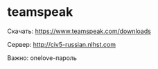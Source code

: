 # teamspeak


Скачать: https://www.teamspeak.com/downloads


Сервер: http://civ5-russian.nlhst.com


Важно: onelove-пароль
